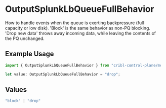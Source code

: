 # OutputSplunkLbQueueFullBehavior

How to handle events when the queue is exerting backpressure (full capacity or low disk). 'Block' is the same behavior as non-PQ blocking. 'Drop new data' throws away incoming data, while leaving the contents of the PQ unchanged.

## Example Usage

```typescript
import { OutputSplunkLbQueueFullBehavior } from "cribl-control-plane/models";

let value: OutputSplunkLbQueueFullBehavior = "drop";
```

## Values

```typescript
"block" | "drop"
```